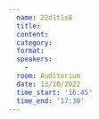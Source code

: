 ```yaml
---
  name: 22d1t1s8
  title: 
  content:
  category: 
  format: 
  speakers: 
    - 
  room: Auditorium
  date: 13/10/2022
  time_start: '16:45'
  time_end: '17:30'
---
```

